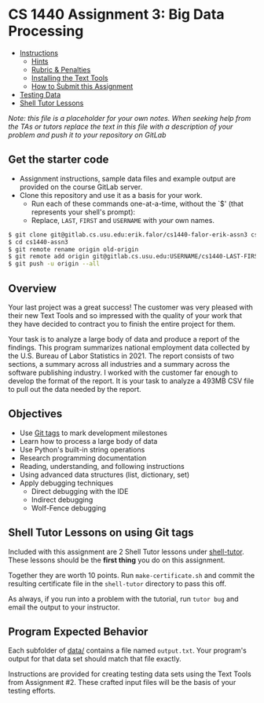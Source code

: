 # CS 1440 Assignment 3: Big Data Processing

*   [Instructions](./instructions/README.md)
    *   [Hints](./instructions/Hints.md)
    *   [Rubric & Penalties](./instructions/Rubric.md)
    *   [Installing the Text Tools](./instructions/Installing_Text_Tools.md)
    *   [How to Submit this Assignment](./instructions/How_To_Submit_Assignments.md)
*   [Testing Data](./data/README.md)
*   [Shell Tutor Lessons](./shell-tutor/README.md)

*Note: this file is a placeholder for your own notes.  When seeking help from the TAs or tutors replace the text in this file with a description of your problem and push it to your repository on GitLab*

## Get the starter code

*   Assignment instructions, sample data files and example output are provided on the course GitLab server.
*   Clone this repository and use it as a basis for your work.
    *   Run each of these commands one-at-a-time, without the `$' (that represents your shell's prompt):
    *   Replace, `LAST`, `FIRST` and `USERNAME` with *your* own names.

```bash
$ git clone git@gitlab.cs.usu.edu:erik.falor/cs1440-falor-erik-assn3 cs1440-assn3
$ cd cs1440-assn3
$ git remote rename origin old-origin
$ git remote add origin git@gitlab.cs.usu.edu:USERNAME/cs1440-LAST-FIRST-assn3.git
$ git push -u origin --all
```


## Overview

Your last project was a great success! The customer was very pleased with their
new Text Tools and so impressed with the quality of your work that they have
decided to contract you to finish the entire project for them.

Your task is to analyze a large body of data and produce a report of the
findings.  This program summarizes national employment data collected by the
U.S. Bureau of Labor Statistics in 2021.  The report consists of two sections,
a summary across all industries and a summary across the software publishing
industry.  I worked with the customer far enough to develop the format of the
report.  It is your task to analyze a 493MB CSV file to pull out the data
needed by the report.



## Objectives

-   Use [Git tags](./instructions/README.md#following-the-software-development-plan) to mark development milestones
-   Learn how to process a large body of data
-   Use Python's built-in string operations
-   Research programming documentation
-   Reading, understanding, and following instructions
-   Using advanced data structures (list, dictionary, set)
-   Apply debugging techniques
    -   Direct debugging with the IDE
    -   Indirect debugging
    -   Wolf-Fence debugging



## Shell Tutor Lessons on using Git tags

Included with this assignment are 2 Shell Tutor lessons under
[shell-tutor](./shell-tutor/).  These lessons should be the **first thing** you
do on this assignment.

Together they are worth 10 points.  Run `make-certificate.sh` and commit the
resulting certificate file in the `shell-tutor` directory to pass this off.

As always, if you run into a problem with the tutorial, run `tutor bug` and
email the output to your instructor.



## Program Expected Behavior

Each subfolder of [data/](data) contains a file named `output.txt`.
Your program's output for that data set should match that file exactly.

Instructions are provided for creating testing data sets using the Text Tools
from Assignment #2.  These crafted input files will be the basis of your
testing efforts.
